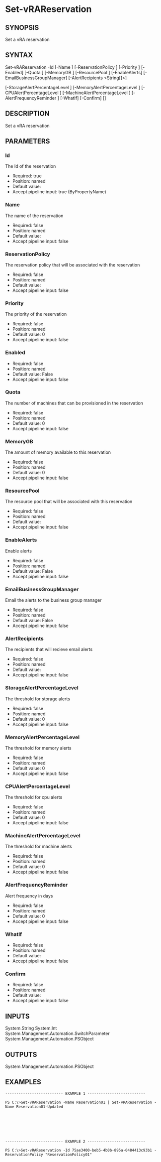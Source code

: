 # Set-vRAReservation

## SYNOPSIS
    
Set a vRA reservation

## SYNTAX
 Set-vRAReservation -Id <String> [-Name <String>] [-ReservationPolicy <String>] [-Priority <Int32>] [-Enabled] [-Quota <Int32>] [-MemoryGB <Int32>] [-ResourcePool <String>] [-EnableAlerts] [-EmailBusinessGroupManager] [-AlertRecipients <String[]>]  [-StorageAlertPercentageLevel <Int32>] [-MemoryAlertPercentageLevel <Int32>] [-CPUAlertPercentageLevel <Int32>] [-MachineAlertPercentageLevel <Int32>] [-AlertFrequencyReminder <Int32>] [-WhatIf] [-Confirm] [<CommonParameters>]    

## DESCRIPTION

Set a vRA reservation

## PARAMETERS


### Id

The Id of the reservation

* Required: true
* Position: named
* Default value: 
* Accept pipeline input: true (ByPropertyName)

### Name

The name of the reservation

* Required: false
* Position: named
* Default value: 
* Accept pipeline input: false

### ReservationPolicy

The reservation policy that will be associated with the reservation

* Required: false
* Position: named
* Default value: 
* Accept pipeline input: false

### Priority

The priority of the reservation

* Required: false
* Position: named
* Default value: 0
* Accept pipeline input: false

### Enabled


* Required: false
* Position: named
* Default value: False
* Accept pipeline input: false

### Quota

The number of machines that can be provisioned in the reservation

* Required: false
* Position: named
* Default value: 0
* Accept pipeline input: false

### MemoryGB

The amount of memory available to this reservation

* Required: false
* Position: named
* Default value: 0
* Accept pipeline input: false

### ResourcePool

The resource pool that will be associated with this reservation

* Required: false
* Position: named
* Default value: 
* Accept pipeline input: false

### EnableAlerts

Enable alerts

* Required: false
* Position: named
* Default value: False
* Accept pipeline input: false

### EmailBusinessGroupManager

Email the alerts to the business group manager

* Required: false
* Position: named
* Default value: False
* Accept pipeline input: false

### AlertRecipients

The recipients that will recieve email alerts

* Required: false
* Position: named
* Default value: 
* Accept pipeline input: false

### StorageAlertPercentageLevel

The threshold for storage alerts

* Required: false
* Position: named
* Default value: 0
* Accept pipeline input: false

### MemoryAlertPercentageLevel

The threshold for memory alerts

* Required: false
* Position: named
* Default value: 0
* Accept pipeline input: false

### CPUAlertPercentageLevel

The threshold for cpu alerts

* Required: false
* Position: named
* Default value: 0
* Accept pipeline input: false

### MachineAlertPercentageLevel

The threshold for machine alerts

* Required: false
* Position: named
* Default value: 0
* Accept pipeline input: false

### AlertFrequencyReminder

Alert frequency in days

* Required: false
* Position: named
* Default value: 0
* Accept pipeline input: false

### WhatIf


* Required: false
* Position: named
* Default value: 
* Accept pipeline input: false

### Confirm


* Required: false
* Position: named
* Default value: 
* Accept pipeline input: false

## INPUTS

System.String
System.Int
System.Management.Automation.SwitchParameter
System.Management.Automation.PSObject

## OUTPUTS

System.Management.Automation.PSObject

## EXAMPLES
```
-------------------------- EXAMPLE 1 --------------------------

PS C:\>Get-vRAReservation -Name Reservation01 | Set-vRAReservation -Name Reservation01-Updated







-------------------------- EXAMPLE 2 --------------------------

PS C:\>Set-vRAReservation -Id 75ae3400-beb5-4b0b-895a-0484413c93b1 -ReservationPolicy "ReservationPolicy01"
```

